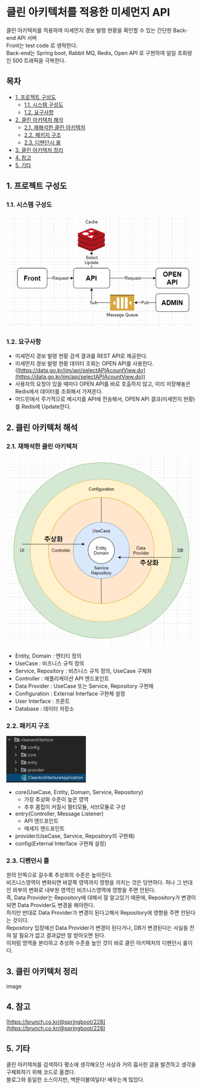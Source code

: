 <!-- omit in toc -->
# 클린 아키텍처를 적용한 미세먼지 API

클린 아키텍처를 적용하여 미세먼지 경보 발령 현황을 확인할 수 있는 간단한 Back-end API 서버  
Front는 test code 로 생략한다.  
Back-end는 Spring boot, Rabbit MQ, Redis, Open API 로 구현하여 일일 조회량인 500 트래픽을 극복한다.

<!-- omit in toc -->
## 목차

- [1. 프로젝트 구성도](#1-프로젝트-구성도)
  - [1.1. 시스템 구성도](#11-시스템-구성도)
  - [1.2. 요구사항](#12-요구사항)
- [2. 클린 아키텍처 해석](#2-클린-아키텍처-해석)
  - [2.1. 재해석한 클린 아키텍처](#21-재해석한-클린-아키텍처)
  - [2.2. 패키지 구조](#22-패키지-구조)
  - [2.3. 디펜던시 룰](#23-디펜던시-룰)
- [3. 클린 아키텍처 정리](#3-클린-아키텍처-정리)
- [4. 참고](#4-참고)
- [5. 기타](#5-기타)

## 1. 프로젝트 구성도

### 1.1. 시스템 구성도

![alt](./img/system.png)

### 1.2. 요구사항

- 미세먼지 경보 발령 현황 검색 결과를 REST API로 제공한다.
- 미세먼지 경보 발령 현황 데이터 조회는 OPEN API를 사용한다. ([https://data.go.kr/iim/api/selectAPIAcountView.do](https://data.go.kr/iim/api/selectAPIAcountView.do))
- 사용자의 요청이 있을 때마다 OPEN API를 바로 호출하지 않고, 미리 저장해놓은 Redis에서 데이터를 조회해서 가져온다.
- 어드민에서 주기적으로 메시지를 API에 전송해서, OPEN API 결과(미세먼지 현황)를 Redis에 Update한다.

## 2. 클린 아키텍처 해석

### 2.1. 재해석한 클린 아키텍처

![alt](./img/clean.png)

- Entity, Domain : 엔티티 정의
- UseCase : 비즈니스 규칙 정의
- Service, Repository : 비즈니스 규칙 정의, UseCase 구체화
- Controller : 애플리케이션 API 엔드포인트
- Data Provider : UseCase 또는 Service, Repository 구현체
- Configuration : External Interface 구현체 설정
- User Interface : 프론트
- Database : 데이터 저장소

### 2.2. 패키지 구조

![alt](./img/package.png)

- core(UseCase, Entity, Domain, Service, Repository)
  - 가장 추상화 수준이 높은 영역
  - 추후 몸집이 커질시 멀티모듈, 서브모듈로 구성
- entry(Controller, Message Listener)
  - API 엔드포인트
  - 메세지 엔드포인트
- provider(UseCase, Service, Repository의 구현체)
- config(External Interface 구현체 설정)

### 2.3. 디펜던시 룰

원의 안쪽으로 갈수록 추상화의 수준은 높아진다.  
비즈니스영역이 변화되면 바깥쪽 영역까지 영향을 끼치는 것은 당연하다. 허나 그 반대인 외부의 변화로 내부원 영역인 비즈니스영역에 영향을 주면 안된다.  
즉, Data Provider는 Repository에 대해서 잘 알고있기 때문에, Repository가 변경이 되면 Data Provider도 변경을 해야한다.  
하지만 반대로 Data Provider가 변경이 된다고해서 Repository에 영향을 주면 안된다는 것이다.  
Repository 입장에선 Data Provider가 변경이 된다거나, DB가 변경된다는 사실을 전혀 알 필요가 없고 결과값만 잘 받아오면 된다.  
이처럼 영역을 분리하고 추상화 수준을 높인 것이 바로 클린 아키텍처의 디펜던시 룰이다.

## 3. 클린 아키텍처 정리

image

## 4. 참고

[https://brunch.co.kr/@springboot/228](https://brunch.co.kr/@springboot/228)

## 5. 기타

클린 아키텍처를 검색하다 평소에 생각해오던 사상과 거의 흡사한 글을 발견하고 생각을 구체화하기 위해 코드로 옮겼다.  
블로그와 동일한 소스이지만, 백문이불여일타! 배우는게 많았다.
